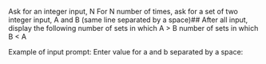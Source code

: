 Ask for an integer input, N
For N number of times, ask for a set of two integer input, A and B (same line separated by a space)##
After all input, display the following
number of sets in which A > B
number of sets in which B < A

Example of input prompt:
Enter value for a and b separated by a space: 